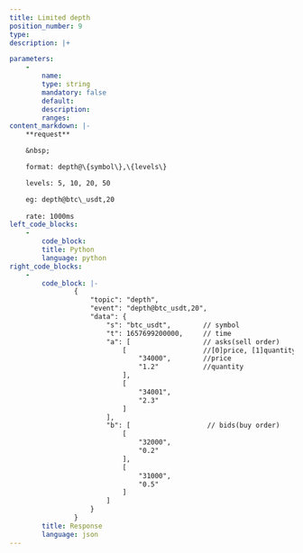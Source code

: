 ```yaml
---
title: Limited depth
position_number: 9
type:
description: |+

parameters:
    -
        name:
        type: string
        mandatory: false
        default:
        description:
        ranges:
content_markdown: |-
    **request**

    &nbsp;

    format: depth@\{symbol\},\{levels\}

    levels: 5, 10, 20, 50

    eg: depth@btc\_usdt,20
    
    rate: 1000ms
left_code_blocks:
    -
        code_block:
        title: Python
        language: python
right_code_blocks:
    -
        code_block: |-
                {
                    "topic": "depth", 
                    "event": "depth@btc_usdt,20", 
                    "data": {
                        "s": "btc_usdt",        // symbol
                        "t": 1657699200000,     // time
                        "a": [                  // asks(sell order)
                            [                   //[0]price, [1]quantity
                                "34000",        //price
                                "1.2"           //quantity 
                            ], 
                            [
                                "34001", 
                                "2.3"
                            ]
                        ], 
                        "b": [                   // bids(buy order)
                            [
                                "32000", 
                                "0.2"
                            ], 
                            [
                                "31000", 
                                "0.5"
                            ]
                        ]
                    }
                }
        title: Response
        language: json
---
```

